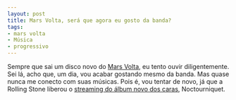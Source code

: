 ```yaml
---
layout: post
title: Mars Volta, será que agora eu gosto da banda?
tags:
- mars volta
- Música
- progressivo
---
```


Sempre que sai um disco novo do [Mars Volta](http://www.themarsvolta.com/), eu tento ouvir diligentemente. Sei lá, acho que, um dia, vou acabar gostando mesmo da banda. Mas quase nunca me conecto com suas músicas. Pois é, vou tentar de novo, já que a Rolling Stone liberou o [streaming do álbum novo dos caras](http://www.rollingstone.com/music/news/exclusive-stream-the-mars-volta-noctourniquet-20120320), Noctourniquet.
